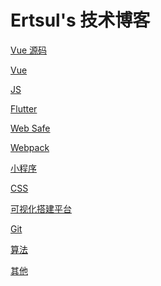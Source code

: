 # Ertsul's 技术博客

<a style="margin-right: 20px;" href="/vue-source-code/Vue 源码阅读1 引入vue模块/">Vue 源码</a>

<a style="margin-right: 20px;" href="/vue/svg sprite/">Vue</a>

<a style="margin-right: 20px;" href="/js/EC AO VO Scope Chain/">JS</a>

<a style="margin-right: 20px;" href="/flutter/flutter 知识点记录/">Flutter</a>

<a style="margin-right: 20px;" href="/web-safe/web-safe/">Web Safe</a>

<a style="margin-right: 20px;" href="/webpack/webpack学习笔记/">Webpack</a>

<a style="margin-right: 20px;" href="/minapp/小程序工程化/">小程序</a>

<a style="margin-right: 20px;" href="/low-code-platform/可视化搭建平台（一）- 流程/">CSS</a>

<a style="margin-right: 20px;" href="/css/3D立体骰子/">可视化搭建平台</a>

<a style="margin-right: 20px;" href="/git/git/">Git</a>

<a style="margin-right: 20px;" href="/algorithm/广度优先搜索 BFS 和深度优先搜索 DFS/">算法</a>

<a style="margin-right: 20px;" href="/others/v8 引擎及其 GC 机制/">其他</a>
